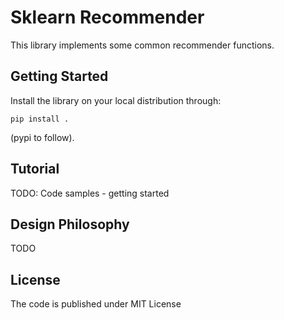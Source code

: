 # Sklearn Recommender

This library implements some common recommender functions.

## Getting Started

Install the library on your local distribution through:

`pip install .`

(pypi to follow).

## Tutorial

TODO: Code samples - getting started

## Design Philosophy

TODO

## License

The code is published under MIT License
